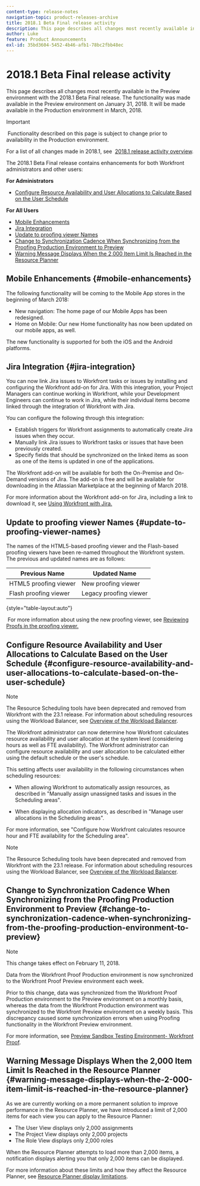 ```yaml
---
content-type: release-notes
navigation-topic: product-releases-archive
title: 2018.1 Beta Final release activity
description: This page describes all changes most recently available in the Preview environment with the 2018.1 Beta Final release. The functionality was made available in the Preview environment on January 31, 2018. It will be made available in the Production environment in March, 2018.
author: Luke
feature: Product Announcements
exl-id: 35bd3604-5452-4b46-afb1-78bc2fbb48ec
---
```

# 2018.1 Beta Final release activity

This page describes all changes most recently available in the Preview environment with the 2018.1 Beta Final release.&nbsp;The functionality was made available in the Preview environment on January 31, 2018. It will be made available in&nbsp;the Production environment in March, 2018.

>[!IMPORTANT]
>
>&nbsp;Functionality described on this page is subject to change prior to availability in the Production environment.

For a list of all changes made in 2018.1, see&nbsp; [2018.1 release activity overview](../../../../product-announcements/product-releases/quarterly-release-archive/2018.1-release-activity/2018.1-release-activity-overview.md).

The 2018.1 Beta Final release contains enhancements for both Workfront administrators and other users:

**For Administrators**

* [Configure Resource Availability and User Allocations to Calculate Based on the User Schedule](#configure-resource-availability-and-user-allocations-to-calculate-based-on-the-user-schedule)

**For All Users**

* [Mobile Enhancements](#mobile-enhancements) 
* [Jira Integration](#jira-integration) 
* [Update to proofing viewer Names](#update-to-proofing-viewer-names) 
* [Change to Synchronization Cadence When Synchronizing from the Proofing Production Environment to Preview](#change-to-synchronization-cadence-when-synchronizing-from-the-proofing-production-environment-to-preview) 
* [Warning Message Displays When the 2,000 Item Limit Is Reached in the Resource Planner](#warning-message-displays-when-the-2-000-item-limit-is-reached-in-the-resource-planner)

## Mobile Enhancements {#mobile-enhancements}

The following functionality will be coming to the Mobile App stores in the beginning of March 2018:

* New navigation: The home page of our Mobile Apps has been redesigned.
* Home on Mobile: Our new Home functionality has now been updated on our mobile apps, as well.

The new functionality is supported for both the iOS and the Android platforms.

## Jira Integration {#jira-integration}

You can now link Jira issues to Workfront tasks or issues by installing and configuring the Workfront add-on for Jira. With this integration, your Project Managers can continue working in Workfront, while your Development Engineers can continue to work in Jira, while their individual items become linked through the integration of Workfront with Jira.

You can configure the following through this integration:

* Establish triggers for Workfront assignments to automatically create Jira issues when they occur.
* Manually link Jira issues to Workfront tasks or issues that have been previously created.
* Specify fields that should be synchronized on the linked items as soon as one of the items is updated in one of the applications.

The Workfront add-on will be available for both the On-Premise and On-Demand versions of Jira. The add-on is free and will be available for downloading in the Atlassian Marketplace at the beginning of March 2018.

For more information about the Workfront add-on for Jira, including a link to download it, see [Using Workfront with Jira.](https://support.workfront.com/hc/en-us/sections/115001130053)

## Update to proofing viewer Names {#update-to-proofing-viewer-names}

The names of the HTML5-based proofing viewer and the Flash-based proofing viewers have been re-named throughout the Workfront system. The previous and updated names are as follows:&nbsp;

| **Previous Name** |**Updated Name** |
|---|---|
| HTML5 proofing viewer |New proofing viewer |
| Flash proofing viewer |Legacy proofing viewer |

{style="table-layout:auto"}

&nbsp;For more information about using the new proofing viewer, see [Reviewing Proofs in the proofing viewer.](https://support.workfront.com/hc/en-us/sections/115000275214)

## Configure Resource Availability and User Allocations to Calculate Based on the User Schedule {#configure-resource-availability-and-user-allocations-to-calculate-based-on-the-user-schedule}

>[!NOTE]
>
>The Resource Scheduling tools have been deprecated and removed from Workfront with the 23.1 release. For information about scheduling resources using the Workload Balancer, see [Overview of the Workload Balancer](../../../../resource-mgmt/workload-balancer/overview-workload-balancer.md).

The Workfront administrator can now determine how Workfront calculates resource availability and user allocation at the system level (considering hours as well as FTE availability). The Workfront administrator can configure resource availability and user allocation to be calculated either using the default schedule or the user's schedule.

This setting affects user availability in the following circumstances when scheduling resources:

* When allowing Workfront to automatically assign resources, as described in "Manually assign unassigned tasks and issues in the Scheduling areas".

* When displaying allocation indicators, as described in "Manage user allocations in the Scheduling areas".

For more information, see "Configure how Workfront calculates resource hour and FTE availability for the Scheduling area".

>[!NOTE]
>
>The Resource Scheduling tools have been deprecated and removed from Workfront with the 23.1 release. For information about scheduling resources using the Workload Balancer, see [Overview of the Workload Balancer](../../../../resource-mgmt/workload-balancer/overview-workload-balancer.md). 


## Change to Synchronization Cadence When Synchronizing from the Proofing Production Environment to Preview {#change-to-synchronization-cadence-when-synchronizing-from-the-proofing-production-environment-to-preview}

>[!NOTE]
>
>This change takes effect on February 11, 2018.

Data from the Workfront Proof Production environment is now synchronized to the Workfront Proof Preview environment each week.

Prior to this change, data was synchronized from the Workfront Proof Production environment to the Preview environment on a monthly basis, whereas the data from the Workfront Production environment was synchronized to the Workfront Preview environment on a weekly basis. This discrepancy caused some synchronization errors when using Proofing functionality in the Workfront Preview environment.&nbsp;

For more information, see [Preview Sandbox Testing Environment- Workfront Proof](../../../../workfront-proof/wp-getstarted/system-information/preview-sandbox.md).&nbsp;

## Warning Message Displays When the 2,000 Item Limit Is Reached in the Resource Planner {#warning-message-displays-when-the-2-000-item-limit-is-reached-in-the-resource-planner}

As we are currently working on a more permanent solution to improve performance in the Resource Planner, we have introduced a limit of 2,000 items for each view you can apply to the Resource Planner:

* The User View displays only 2,000 assignments
* The Project View displays only 2,000 projects
* The Role View displays only 2,000 roles

When the Resource Planner attempts to load more than 2,000 items, a notification displays alerting you that only 2,000 items can be displayed.

For more information about these limits and how they affect the Resource Planner, see [Resource Planner display limitations](../../../../resource-mgmt/resource-planning/resource-planner-display-limitations.md).

<!--
<p data-mc-conditions="QuicksilverOrClassic.Draft mode">To participate in our beta program for the Resource Planner performance, see <a href="../../../../product-announcements/betas/resource-planner-performance-beta.md" class="MCXref xref">Resource Planner performance beta </a>.</p>
-->
